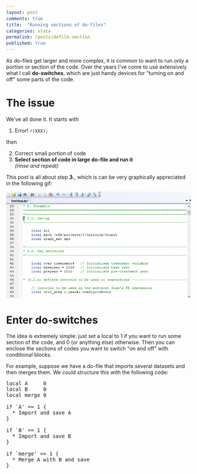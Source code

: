 ```yaml
---
layout: post
comments: true
title:  "Running sections of do-files"
categories: stata
permalink: /posts/dofile-section
published: true
---
```


As do-files get larger and more complex, it is common to want to run only a portion or section of the code. Over the years I've come to use extensively what I call **do-switches**, which are just handy devices for "turning on and off" some parts of the code.

# The issue

We've all done it. It starts with

1. Error! `r(XXX);`

  then
  <ol start="2">
    <li>Correct small portion of code</li>
    <li><b>Select section of code in large do-file and run it</b></li>
    <i>(rinse and repeat)</i>
  </ol>

This post is all about step **3.**, which is can be very graphically appreciated in the following gif:

![Long selection](../files/long_selection.gif)

# Enter do-switches

The idea is extremely simple: just set a local to 1 if you want to run some section of the code, and 0 (or anything else) otherwise. Then you can enclose the sections of codes you want to switch "on and off" with conditional blocks.

For example, suppose we have a do-file that imports several datasets and then merges them. We could structure this with the following code:

<pre class="sh_stata">
local A     0
local B     0
local merge 0

if `A' == 1 {
  * Import and save A
}

if `B' == 1 {
  * Import and save B
}

if `merge' == 1 {
  * Merge A with B and save
}
</pre>
